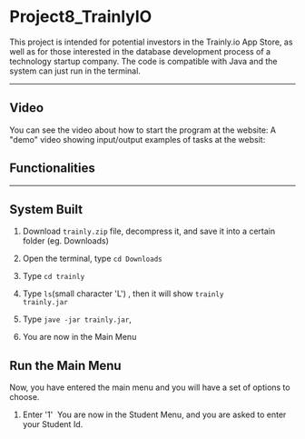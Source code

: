 # Project8_TrainlyIO


This project is intended for potential investors in the Trainly.io App Store, as well as for those interested in the database development process of a technology startup company. The code is compatible with Java and the system can just run in the terminal.

---
## Video

You can see the video about how to start the program at the website:
A "demo" video showing input/output examples of tasks at the websit:


## Functionalities









---

## System Built

1. Download ```trainly.zip``` file, decompress it, and save it into a certain folder (eg. Downloads)

2. Open the terminal, type ``cd Downloads ``

3. Type ``cd trainly ``

4. Type ``ls``(small character 'L') , then it will show ``trainly           trainly.jar ``

5. Type ``jave -jar trainly.jar``,

6. You are now in the Main Menu


## Run the Main Menu

Now, you have entered the main menu and you will have a set of options to choose.

1. Enter '1'
  You are now in the Student Menu, and you are asked to enter your Student Id.
